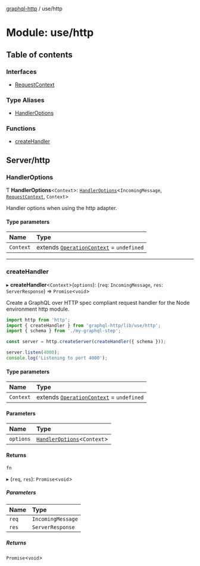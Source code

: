 [graphql-http](../README.md) / use/http

# Module: use/http

## Table of contents

### Interfaces

- [RequestContext](../interfaces/use_http.RequestContext.md)

### Type Aliases

- [HandlerOptions](use_http.md#handleroptions)

### Functions

- [createHandler](use_http.md#createhandler)

## Server/http

### HandlerOptions

Ƭ **HandlerOptions**<`Context`\>: [`HandlerOptions`](../interfaces/handler.HandlerOptions.md)<`IncomingMessage`, [`RequestContext`](../interfaces/use_http.RequestContext.md), `Context`\>

Handler options when using the http adapter.

#### Type parameters

| Name | Type |
| :------ | :------ |
| `Context` | extends [`OperationContext`](handler.md#operationcontext) = `undefined` |

___

### createHandler

▸ **createHandler**<`Context`\>(`options`): (`req`: `IncomingMessage`, `res`: `ServerResponse`) => `Promise`<`void`\>

Create a GraphQL over HTTP spec compliant request handler for
the Node environment http module.

```js
import http from 'http';
import { createHandler } from 'graphql-http/lib/use/http';
import { schema } from './my-graphql-step';

const server = http.createServer(createHandler({ schema }));

server.listen(4000);
console.log('Listening to port 4000');
```

#### Type parameters

| Name | Type |
| :------ | :------ |
| `Context` | extends [`OperationContext`](handler.md#operationcontext) = `undefined` |

#### Parameters

| Name | Type |
| :------ | :------ |
| `options` | [`HandlerOptions`](use_http.md#handleroptions)<`Context`\> |

#### Returns

`fn`

▸ (`req`, `res`): `Promise`<`void`\>

##### Parameters

| Name | Type |
| :------ | :------ |
| `req` | `IncomingMessage` |
| `res` | `ServerResponse` |

##### Returns

`Promise`<`void`\>
